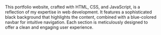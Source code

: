 This portfolio website, crafted with HTML, CSS, and JavaScript, is a reflection of my expertise in web development. It features a sophisticated black background that highlights the content, combined with a blue-colored navbar for intuitive navigation. Each section is meticulously designed to offer a clean and engaging user experience.
